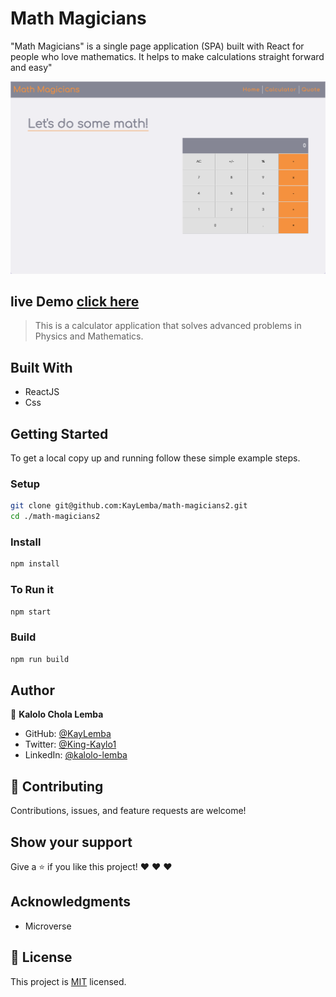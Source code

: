 # Math Magicians

"Math Magicians" is a single page application (SPA) built with React for people who love mathematics. It helps to make calculations straight forward and easy"

![screenshot](./images/fullsite.png)

## live Demo [click here](https://distracted-aryabhata-aa3d97.netlify.app)



> This is a calculator application that solves advanced problems in Physics and Mathematics.


## Built With

- ReactJS
- Css


## Getting Started

To get a local copy up and running follow these simple example steps.

### Setup

```bash
git clone git@github.com:KayLemba/math-magicians2.git
cd ./math-magicians2
```

### Install

```bash
npm install
```

### To Run it

```bash
npm start
```

### Build

```bash
npm run build
```
## Author
👤 **Kalolo Chola Lemba**
- GitHub: [@KayLemba](https://github.com/KayLemba)
- Twitter: [@King-Kaylo1](https://twitter.com/King_Kaylo1) 
- LinkedIn: [@kalolo-lemba](https://www.linkedin.com/in/https://www.linkedin.com/in/kalolo-lemba-41a8339a/-41a8339a/)

## 🤝 Contributing

Contributions, issues, and feature requests are welcome!

## Show your support

Give a ⭐️ if you like this project! ❤️ ❤️ ❤️ 

## Acknowledgments

- Microverse

## 📝 License

This project is [MIT](./MIT.md) licensed.